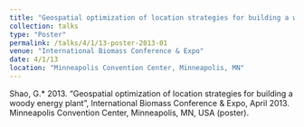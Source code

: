 ```yaml
---
title: "Geospatial optimization of location strategies for building a woody energy plant"
collection: talks
type: "Poster"
permalink: /talks/4/1/13-poster-2013-01
venue: "International Biomass Conference & Expo"
date: 4/1/13
location: "Minneapolis Convention Center, Minneapolis, MN"
---
```


Shao, G.* 2013. “Geospatial optimization of location strategies for building a woody energy plant”, International Biomass Conference &amp; Expo, April 2013. Minneapolis Convention Center, Minneapolis, MN, USA (poster).
